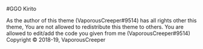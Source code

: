 #GGO Kirito

As the author of this theme (VaporousCreeper#9514) has all rights other this theme, You are not allowed to redistribute this theme to others. You are allowed to edit/add the code you given from me (VaporousCreeper#9514)
Copyright © 2018-19, VaporousCreeper
